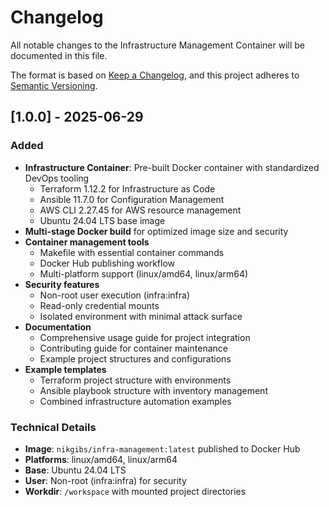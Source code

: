 # Changelog

All notable changes to the Infrastructure Management Container will be documented in this file.

The format is based on [Keep a Changelog](https://keepachangelog.com/en/1.0.0/), and this project adheres to [Semantic Versioning](https://semver.org/spec/v2.0.0.html).

## [1.0.0] - 2025-06-29

### Added
- **Infrastructure Container**: Pre-built Docker container with standardized DevOps tooling
  - Terraform 1.12.2 for Infrastructure as Code
  - Ansible 11.7.0 for Configuration Management  
  - AWS CLI 2.27.45 for AWS resource management
  - Ubuntu 24.04 LTS base image
- **Multi-stage Docker build** for optimized image size and security
- **Container management tools**
  - Makefile with essential container commands
  - Docker Hub publishing workflow
  - Multi-platform support (linux/amd64, linux/arm64)
- **Security features**
  - Non-root user execution (infra:infra)
  - Read-only credential mounts
  - Isolated environment with minimal attack surface
- **Documentation**
  - Comprehensive usage guide for project integration
  - Contributing guide for container maintenance
  - Example project structures and configurations
- **Example templates**
  - Terraform project structure with environments
  - Ansible playbook structure with inventory management
  - Combined infrastructure automation examples

### Technical Details
- **Image**: `nikgibs/infra-management:latest` published to Docker Hub
- **Platforms**: linux/amd64, linux/arm64
- **Base**: Ubuntu 24.04 LTS
- **User**: Non-root (infra:infra) for security
- **Workdir**: `/workspace` with mounted project directories
